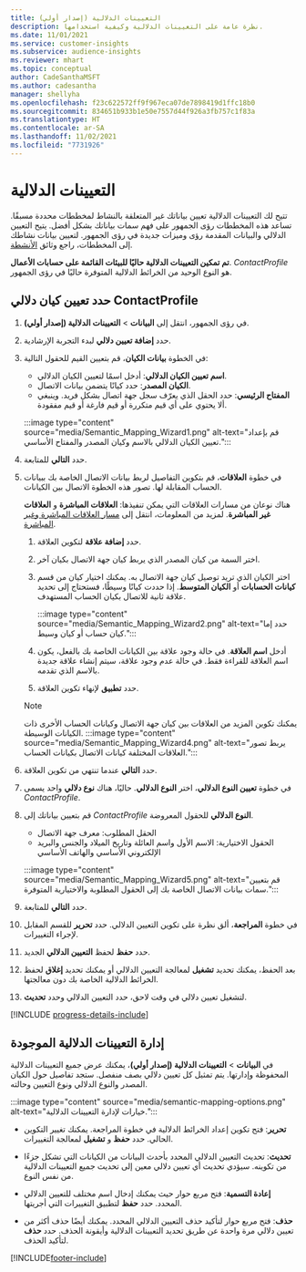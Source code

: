 ```yaml
---
title: التعيينات الدلالية (إصدار أولي)
description: نظرة عامة على التعيينات الدلالية وكيفية استخدامها.
ms.date: 11/01/2021
ms.service: customer-insights
ms.subservice: audience-insights
ms.reviewer: mhart
ms.topic: conceptual
author: CadeSanthaMSFT
ms.author: cadesantha
manager: shellyha
ms.openlocfilehash: f23c622572ff9f967eca07de7898419d1ffc18b0
ms.sourcegitcommit: 834651b933b1e50e7557d44f926a3fb757c1f83a
ms.translationtype: HT
ms.contentlocale: ar-SA
ms.lasthandoff: 11/02/2021
ms.locfileid: "7731926"
---
```

# <a name="semantic-mappings"></a>التعيينات الدلالية

تتيح لك التعيينات الدلالية تعيين بياناتك غير المتعلقة بالنشاط لمخططات محددة مسبقًا. تساعد هذه المخططات رؤى الجمهور على فهم سمات بياناتك بشكل أفضل. يتيح التعيين الدلالي والبيانات المقدمة رؤى وميزات جديدة في رؤى الجمهور. لتعيين بيانات نشاطك إلى المخططات، راجع وثائق [الأنشطة](activities.md).

**تم تمكين التعيينات الدلالية حاليًا للبيئات القائمة على حسابات الأعمال**. *ContactProfile* هو النوع الوحيد من الخرائط الدلالية المتوفرة حاليًا في رؤى الجمهور.

## <a name="define-a-contactprofile-semantic-entity-mapping"></a>حدد تعيين كيان دلالي ContactProfile

1. في رؤى الجمهور، انتقل إلى **البيانات** > **التعيينات الدلالية (إصدار أولي)**.

1. حدد **إضافة تعيين دلالي** لبدء التجربة الإرشادية.

1. في الخطوة **بيانات الكيان**، قم بتعيين القيم للحقول التالية:

   - **اسم تعيين الكيان الدلالي**: أدخل اسمًا لتعيين الكيان الدلالي.
   - **الكيان المصدر**: حدد كيانًا يتضمن بيانات الاتصال.
   - **المفتاح الرئيسي**: حدد الحقل الذي يعرّف سجل جهة اتصال بشكل فريد. وينبغي ألا يحتوي على أي قيم متكررة أو قيم فارغة أو قيم مفقودة.

   :::image type="content" source="media/Semantic_Mapping_Wizard1.png" alt-text="قم بإعداد تعيين الكيان الدلالي بالاسم وكيان المصدر والمفتاح الأساسي.":::

1. حدد **التالي** للمتابعة.

1. في خطوة **العلاقات**، قم بتكوين التفاصيل لربط بيانات الاتصال الخاصة بك ببيانات الحساب المقابلة لها. تصور هذه الخطوة الاتصال بين الكيانات.  

   هناك نوعان من مسارات العلاقات التي يمكن تنفيذها: **العلاقات المباشرة** و **العلاقات غير المباشرة**. لمزيد من المعلومات، انتقل إلى [مسار العلاقات المباشرة وغير المباشرة](relationships.md#relationship-paths).

   1. حدد **إضافة علاقة** لتكوين العلاقة.
   1. اختر السمة من كيان المصدر الذي يربط كيان جهة الاتصال بكيان آخر.
   1. اختر الكيان الذي تريد توصيل كيان جهة الاتصال به. يمكنك اختيار كيان من قسم **كيانات الحسابات** أو **الكيان المتوسط**. إذا حددت كيانًا وسيطًا، فستحتاج إلى تحديد علاقة ثانية للاتصال بكيان الحساب المستهدف.

      :::image type="content" source="media/Semantic_Mapping_Wizard2.png" alt-text="حدد إما كيان حساب أو كيان وسيط.":::

   1. أدخل **اسم العلاقة**. في حالة وجود علاقة بين الكيانات الخاصة بك بالفعل، يكون اسم العلاقة للقراءة فقط. في حالة عدم وجود علاقة، سيتم إنشاء علاقة جديدة بالاسم الذي تقدمه.
   1. حدد **تطبيق** لإنهاء تكوين العلاقة.

   > [!NOTE]
   > يمكنك تكوين المزيد من العلاقات بين كيان جهة الاتصال وكيانات الحساب الأخرى ذات الكيانات الوسيطة.
   >  :::image type="content" source="media/Semantic_Mapping_Wizard4.png" alt-text="يربط تصور العلاقات المختلفة كيانات الاتصال بكيانات الحساب.":::

1. حدد **التالي** عندما تنتهي من تكوين العلاقة.

1. في خطوة **تعيين النوع الدلالي**، اختر **النوع الدلالي**. حاليًا، هناك **نوع دلالي** واحد يسمى *ContactProfile*.

1. قم بتعيين بياناتك إلى *ContactProfile* **النوع الدلالي** للحقول المعروضة.
   - الحقل المطلوب: معرف جهة الاتصال
   - الحقول الاختيارية: الاسم الأول واسم العائلة وتاريخ الميلاد والجنس والبريد الإلكتروني الأساسي والهاتف الأساسي

   :::image type="content" source="media/Semantic_Mapping_Wizard5.png" alt-text="قم بتعيين سمات بيانات الاتصال الخاصة بك إلى الحقول المطلوبة والاختيارية المتوفرة.":::

1. حدد **التالي** للمتابعة.

1. في خطوة **المراجعة**، ألق نظرة على تكوين التعيين الدلالي. حدد **تحرير** للقسم المقابل لإجراء التغييرات.

1. حدد **حفظ** لحفظ **التعيين الدلالي** الجديد.

1. بعد الحفظ، يمكنك تحديد **تشغيل** لمعالجة التعيين الدلالي أو يمكنك تحديد **إغلاق** لحفظ الخرائط الدلالية الخاصة بك دون معالجتها.

1. لتشغيل تعيين دلالي في وقت لاحق، حدد التعيين الدلالي وحدد **تحديث**.

[!INCLUDE [progress-details-include](../includes/progress-details-pane.md)]

## <a name="manage-existing-semantic-mappings"></a>إدارة التعيينات الدلالية الموجودة

في **البيانات** > **التعيينات الدلالية (إصدار أولي)**، يمكنك عرض جميع التعيينات الدلالية المحفوظة وإدارتها. يتم تمثيل كل تعيين دلالي بصف منفصل. ستجد تفاصيل حول الكيان المصدر والنوع الدلالي ونوع التعيين وحالته.

:::image type="content" source="media/semantic-mapping-options.png" alt-text="خيارات لإدارة التعيينات الدلالية.":::

- **تحرير**: فتح تكوين إعداد الخرائط الدلالية في خطوة المراجعة. يمكنك تغيير التكوين الحالي. حدد **حفظ** و **تشغيل** لمعالجة التغييرات.

- **تحديث**: تحديث التعيين الدلالي المحدد بأحدث البيانات من الكيانات التي تشكل جزءًا من تكوينه. سيؤدي تحديث أي تعيين دلالي معين إلى تحديث جميع التعيينات الدلالية من نفس النوع.

- **إعادة التسمية**: فتح مربع حوار حيث يمكنك إدخال اسم مختلف للتعيين الدلالي المحدد. حدد **حفظ** لتطبيق التغييرات التي أجريتها.

- **حذف**: فتح مربع حوار لتأكيد حذف التعيين الدلالي المحدد. يمكنك أيضًا حذف أكثر من تعيين دلالي مرة واحدة عن طريق تحديد التعيينات الدلالية وأيقونة الحذف. حدد **حذف** لتأكيد الحذف.


[!INCLUDE[footer-include](../includes/footer-banner.md)]
